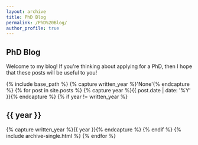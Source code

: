 ```yaml
---
layout: archive
title: PhD Blog
permalink: /PhD%20Blog/
author_profile: true
---
```

## PhD Blog
Welcome to my blog! If you're thinking about applying for a PhD, then I hope that these posts will be useful to you!

{% include base_path %}
{% capture written_year %}'None'{% endcapture %}
{% for post in site.posts %}
  {% capture year %}{{ post.date | date: '%Y' }}{% endcapture %}
  {% if year != written_year %}
    <h2 id="{{ year | slugify }}" class="archive__subtitle">{{ year }}</h2>
    {% capture written_year %}{{ year }}{% endcapture %}
  {% endif %}
  {% include archive-single.html %}
{% endfor %}